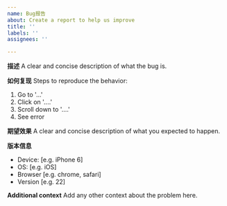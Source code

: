 ```yaml
---
name: Bug报告
about: Create a report to help us improve
title: ''
labels: ''
assignees: ''

---
```


**描述**
A clear and concise description of what the bug is.

**如何复现**
Steps to reproduce the behavior:
1. Go to '...'
2. Click on '....'
3. Scroll down to '....'
4. See error

**期望效果**
A clear and concise description of what you expected to happen.

**版本信息**
 - Device: [e.g. iPhone 6]
 - OS: [e.g. iOS]
 - Browser [e.g. chrome, safari]
 - Version [e.g. 22]

**Additional context**
Add any other context about the problem here.
